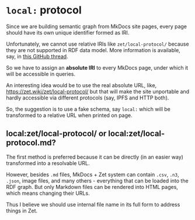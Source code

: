 # `local:` protocol

Since we are building semantic graph from MkDocs site pages, every page should have its own unique identifier formed as IRI.

Unfortunately, we cannot use relative IRIs like `zet/local-protocol/` because they are not supported in RDF data model. More information is available, say, in [this GitHub thread](https://github.com/digitalbazaar/jsonld.js/pull/225).

So we have to assign an **absolute IRI** to every MkDocs page, under which it will be accessible in queries.

An interesting idea would be to use the real absolute URL, like, https://zet.wiki/zet/local-protocol/ but that will make the site unportable and hardly accessible via different protocols (say, IPFS and HTTP both).

So, the suggestion is to use a fake schema, say `local:` which will be transformed to a relative URL when printed on page.

## local:zet/local-protocol/ or local:zet/local-protocol.md?

The first method is preferred because it can be directly (in an easier way) transformed into a resolvable URL.

However, besides `.md` files, MkDocs + Zet system can contain `.csv`, `.n3`, `.json`, image files, and many others - everything that can be loaded into the RDF graph. But only Markdown files can be rendered into HTML pages, which means changing their URLs. 

Thus I believe we should use internal file name in its full form to address things in Zet.

